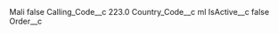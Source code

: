 <?xml version="1.0" encoding="UTF-8"?>
<CustomMetadata xmlns="http://soap.sforce.com/2006/04/metadata" xmlns:xsi="http://www.w3.org/2001/XMLSchema-instance" xmlns:xsd="http://www.w3.org/2001/XMLSchema">
    <label>Mali</label>
    <protected>false</protected>
    <values>
        <field>Calling_Code__c</field>
        <value xsi:type="xsd:double">223.0</value>
    </values>
    <values>
        <field>Country_Code__c</field>
        <value xsi:type="xsd:string">ml</value>
    </values>
    <values>
        <field>IsActive__c</field>
        <value xsi:type="xsd:boolean">false</value>
    </values>
    <values>
        <field>Order__c</field>
        <value xsi:nil="true"/>
    </values>
</CustomMetadata>
